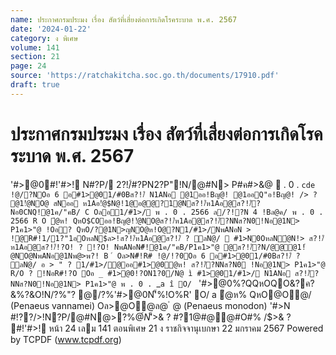 ```yaml
---
name: ประกาศกรมประมง เรื่อง สัตว์ที่เสี่ยงต่อการเกิดโรคระบาด พ.ศ. 2567
date: '2024-01-22'
category: ง พิเศษ
volume: 141
section: 21
page: 24
source: 'https://ratchakitcha.soc.go.th/documents/17910.pdf'
draft: true
---
```


# ประกาศกรมประมง เรื่อง สัตว์ที่เสี่ยงต่อการเกิดโรคระบาด พ.ศ. 2567

'#>@0#!'#>! N#?P/ 2?!/์#?PN2?P"!N/@#N> P#ค#>&@  . 0 . `cde !@/?NOอ 6 อ#1>@01/#0Bส?!/์ N1ANอ @1ออ!Bญ@! @1ออQ"อ!Bญ@! /> ? @1!ํ@NO@ สNออ ห1Aอ!ํ@$N@!1@อ@@?1@Nส?!/์ห1Aอ@ส?!/์?Nอ0CNQ!@1ค/"คB/ C Oลอ1/#1>/ พ . 0 . 2566 ล/?!?N 4 !Bล@ค/ พ . 0 . 2566 R O ํ@ห! QหO$COออ!Bญ@!!ํ@NO@ส?!/์ห1Aอ@ส?!/์?NNส?N0!Nอ@1N> P1ค1>"@ !Oอ? QหO/?@1N>ญNO@ห!O@?N1/#1>/NพANอN > !@R#!1/1?"1อOหลN$ล>!ส?!/์ห1Aอ@ส?!/์ ? ลN@/  #1>N0OหลNํ@N!> ส?!/์ห1Aอ@ส?!/์!?O! ? !?O! NพANอN#็!@1ค/"คB/P1ค1>"@ @ส?!/์?N/@@@1!ํ@NO@NพANอ@1Nพ@>พ?! B ์ Oล>N#็!R# !@/!?0Oอ 6 อ#1>@01/#0Bส?!/์ ? ลN@/ อ > " ? 1/#1>/@ออ#1>@0ํ@ห! ส?!/์?NNส?N0 !Nอ@1N> P1ค1>"@ R/O ? !NอR#!?O Oอ _ #1>@0!?ON1?0/N@ ì #1>@01/#1>/ N1ANอ ส?!/์?NNส?N0!Nอ@1N> P1ค1>"@ พ . 0 . `_`a î O/ ` '#>@0%?QQหOQO&?ค?&%?&O!N/?%"? @/?%'#>@0N'็%!O%R' O/ a ํ@ห% QหO@O@/ (Penaeus vannamei) Oล>@O@ล@ ํ @ (Penaeus monodon) '#>N #!??/>!N?P/@#N@>?%$@์ N'็%2?!/์#?PN2?P"!N/@#N> P#ค#>&@ ? !N/R'%?Q ( _ ) P#ค ? R//? _ (Decapod iridescent virus 1 ห#?/ DIV 1) ( ` ) P#ค!> N?Q/#/#@>%P #!R/#?2 (infection with Taura syndrome virus) ( a ) P#ค!> N?Q/R/#?2ห?/Nหล?/ (infection with yellow head virus genotype 1) ( b ) P#ค!> N?Q/R/#์2'/!>%P #!R/#?2 (infection with white spot syndrome virus) ( c ) P#ค!> N?Q//>%NคN#?"2R!P/%?Pค#?2R/#?2 (infection with infectious myonecrosis virus) ( d ) P#ค!> N?Q//>%NคN#?"2R0P'N /#์!/ลO/% ์ N0!@P!/"!>%?Pค#?2R/#?2 (infection with infectious hypodermal and haematopoietic necrosis virus) ( e ) P#ค!> N?Q/N0@P!O&คN!/#์ ?N%R/ ห#?/P#คN/O%N/? (infection with Hepatobacter penaei ห#?/ necrotizing hepatopancreatitis ห#?/ NHP) ( f ) P#คN/N/?N/O% ? (AHPND ห#?/ acute hepatopancreatic necrosis disease) '#>@0  /?%#?P _` !#@ค!  . 0 . `cde &?ญ@ 2@OO/ #//$>& ? #?1@#@@#O#% /$>& ? #!'#>! หน้า 24 เลม 141 ตอนพิเศษ 21 ง ราชกิจจานุเบกษา 22 มกราคม 2567 Powered by TCPDF (www.tcpdf.org)
